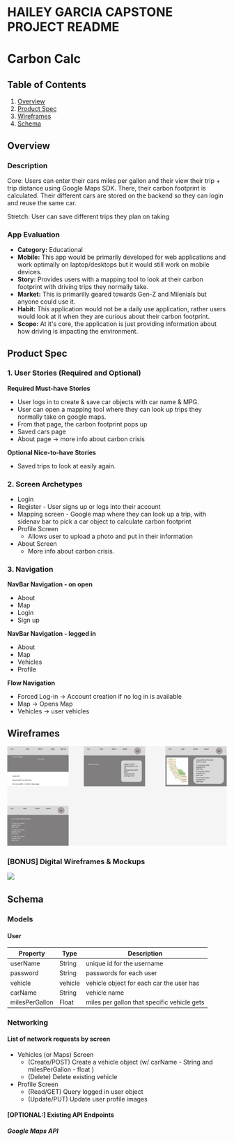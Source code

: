 # HAILEY GARCIA CAPSTONE PROJECT README

# Carbon Calc

## Table of Contents
1. [Overview](#Overview)
1. [Product Spec](#Product-Spec)
1. [Wireframes](#Wireframes)
1. [Schema](#Schema)

## Overview
### Description
Core: Users can enter their cars miles per gallon and their view their trip + trip distance using Google Maps SDK. There, their carbon footprint is calculated. Their different cars are stored on the backend so they can login and reuse the same car.

Stretch: User can save different trips they plan on taking

### App Evaluation
- **Category:** Educational
- **Mobile:** This app would be primarily developed for web applications and work optimally on laptop/desktops but it would still work on mobile devices.
- **Story:** Provides users with a mapping tool to look at their carbon footprint with driving trips they normally take.
- **Market:** This is primarilly geared towards Gen-Z and Milenials but anyone could use it.
- **Habit:** This application would not be a daily use application, rather users would look at it when they are curious about their carbon footprint.
- **Scope:** At it's core, the application is just providing information about how driving is impacting the environment.
## Product Spec
### 1. User Stories (Required and Optional)

**Required Must-have Stories**

* User logs in to create & save car objects with car name & MPG.
* User can open a mapping tool where they can look up trips they normally take on google maps.
* From that page, the carbon footprint pops up
* Saved cars page
* About page -> more info about carbon crisis

**Optional Nice-to-have Stories**

* Saved trips to look at easily again.

### 2. Screen Archetypes

* Login
* Register - User signs up or logs into their account
* Mapping screen - Google map where they can look up a trip, with sidenav bar to pick a car object to calculate carbon footprint
* Profile Screen
   * Allows user to upload a photo and put in their information
* About Screen
   * More info about carbon crisis.

### 3. Navigation

**NavBar Navigation - on open**
* About
* Map
* Login
* Sign up

**NavBar Navigation - logged in**
* About
* Map
* Vehicles
* Profile

**Flow Navigation**
* Forced Log-in -> Account creation if no log in is available
* Map -> Opens Map
* Vehicles -> user vehicles

## Wireframes
<img src="capstone.png" width=800><br>

### [BONUS] Digital Wireframes & Mockups
<img src="capstone2.png" height=200>


## Schema
### Models
#### User
   | Property      | Type     | Description |
   | ------------- | -------- | ------------|
   | userName      | String   | unique id for the username |
   | password      | String   | passwords for each user |
   | vehicle      | vehicle   | vehicle object for each car the user has |
   | carName      | String   | vehicle name |
   | milesPerGallon | Float   | miles per gallon that specific vehicle gets |





### Networking
#### List of network requests by screen
   - Vehicles (or Maps) Screen
      - (Create/POST) Create a vehicle object (w/ carName - String and milesPerGallon - float )
      - (Delete) Delete existing vehicle
   - Profile Screen
      - (Read/GET) Query logged in user object
      - (Update/PUT) Update user profile images
#### [OPTIONAL:] Existing API Endpoints

##### Google Maps API
